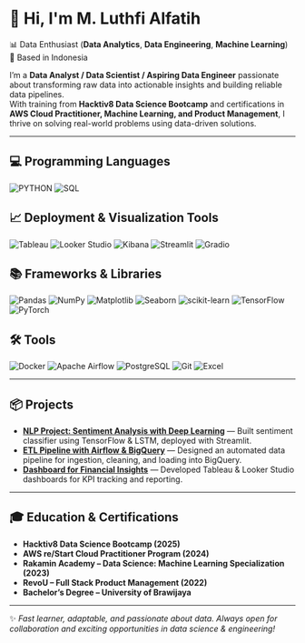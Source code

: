 # 🚀 Hi, I'm **M. Luthfi Alfatih**  

📊 Data Enthusiast (**Data Analytics**, **Data Engineering**, **Machine Learning**)  
📍 Based in Indonesia  

I’m a **Data Analyst / Data Scientist / Aspiring Data Engineer** passionate about transforming raw data into actionable insights and building reliable data pipelines.  
With training from **Hacktiv8 Data Science Bootcamp** and certifications in **AWS Cloud Practitioner, Machine Learning, and Product Management**, I thrive on solving real-world problems using data-driven solutions.  

---

## 💻 Programming Languages  
![PYTHON](https://img.shields.io/badge/PYTHON-3776AB?style=for-the-badge&logo=python&logoColor=white)  ![SQL](https://img.shields.io/badge/SQL-025E8C?style=for-the-badge&logo=postgresql&logoColor=white)  

## 📈 Deployment & Visualization Tools  
![Tableau](https://img.shields.io/badge/Tableau-E97627?style=for-the-badge&logo=tableau&logoColor=white)  ![Looker Studio](https://img.shields.io/badge/Looker%20Studio-4285F4?style=for-the-badge&logo=google&logoColor=white)  ![Kibana](https://img.shields.io/badge/Kibana-005571?style=for-the-badge&logo=kibana&logoColor=white)  ![Streamlit](https://img.shields.io/badge/Streamlit-FF4B4B?style=for-the-badge&logo=streamlit&logoColor=white)  ![Gradio](https://img.shields.io/badge/Gradio-20B57F?style=for-the-badge&logo=gradio&logoColor=white)

## 📚 Frameworks & Libraries  
![Pandas](https://img.shields.io/badge/Pandas-150458?style=for-the-badge&logo=pandas&logoColor=white)  ![NumPy](https://img.shields.io/badge/NumPy-013243?style=for-the-badge&logo=numpy&logoColor=white)  ![Matplotlib](https://img.shields.io/badge/Matplotlib-11557C?style=for-the-badge&logo=plotly&logoColor=white)  ![Seaborn](https://img.shields.io/badge/Seaborn-4C8CBF?style=for-the-badge&logo=python&logoColor=white)  ![scikit-learn](https://img.shields.io/badge/scikit--learn-F7931E?style=for-the-badge&logo=scikitlearn&logoColor=white)  ![TensorFlow](https://img.shields.io/badge/TensorFlow-FF6F00?style=for-the-badge&logo=tensorflow&logoColor=white)  ![PyTorch](https://img.shields.io/badge/PyTorch-EE4C2C?style=for-the-badge&logo=pytorch&logoColor=white)

## 🛠️ Tools  
![Docker](https://img.shields.io/badge/Docker-2496ED?style=for-the-badge&logo=docker&logoColor=white)  ![Apache Airflow](https://img.shields.io/badge/Apache%20Airflow-017CEE?style=for-the-badge&logo=apacheairflow&logoColor=white)  ![PostgreSQL](https://img.shields.io/badge/PostgreSQL-336791?style=for-the-badge&logo=postgresql&logoColor=white)  ![Git](https://img.shields.io/badge/Git-F05032?style=for-the-badge&logo=git&logoColor=white)  ![Excel](https://img.shields.io/badge/Excel-217346?style=for-the-badge&logo=microsoft-excel&logoColor=white)

---

## 📦 Projects  

- [**NLP Project: Sentiment Analysis with Deep Learning**](https://github.com/upilup/AmazonReviews) — Built sentiment classifier using TensorFlow & LSTM, deployed with Streamlit.  
- [**ETL Pipeline with Airflow & BigQuery**](https://github.com/upilup/coffee_sales) — Designed an automated data pipeline for ingestion, cleaning, and loading into BigQuery.  
- [**Dashboard for Financial Insights**](https://github.com/upilup/Payment-Fraud) — Developed Tableau & Looker Studio dashboards for KPI tracking and reporting.  

---

## 🎓 Education & Certifications  

- **Hacktiv8 Data Science Bootcamp (2025)**  
- **AWS re/Start Cloud Practitioner Program (2024)**  
- **Rakamin Academy – Data Science: Machine Learning Specialization (2023)**  
- **RevoU – Full Stack Product Management (2022)**  
- **Bachelor’s Degree – University of Brawijaya**  

---

✨ *Fast learner, adaptable, and passionate about data. Always open for collaboration and exciting opportunities in data science & engineering!*  
